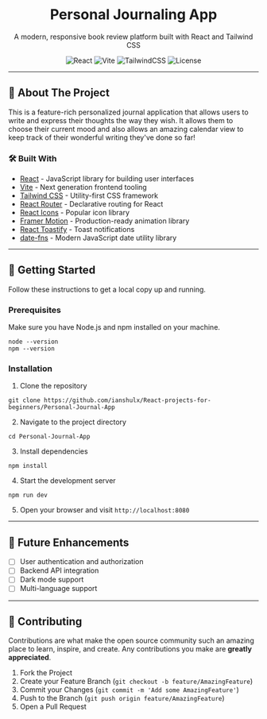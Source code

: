 <div align="center">
  <h1>Personal Journaling App</h1>
  <p>A modern, responsive book review platform built with React and Tailwind CSS</p>
  
  ![React](https://img.shields.io/badge/React-18.3.1-blue?logo=react)
  ![Vite](https://img.shields.io/badge/Vite-6.0.1-646CFF?logo=vite)
  ![TailwindCSS](https://img.shields.io/badge/Tailwind_CSS-4.0-38B2AC?logo=tailwind-css)
  ![License](https://img.shields.io/badge/License-MIT-green)
</div>

---

## 📖 About The Project

This is a feature-rich personalized journal application that allows users to write and express their thoughts the way they wish. It allows them to choose their current mood and also allows an amazing calendar view to keep track of their wonderful writing they've done so far!

### 🛠️ Built With

- [React](https://reactjs.org/) - JavaScript library for building user interfaces
- [Vite](https://vitejs.dev/) - Next generation frontend tooling
- [Tailwind CSS](https://tailwindcss.com/) - Utility-first CSS framework
- [React Router](https://reactrouter.com/) - Declarative routing for React
- [React Icons](https://react-icons.github.io/react-icons/) - Popular icon library
- [Framer Motion](https://www.framer.com/motion/) - Production-ready animation library
- [React Toastify](https://fkhadra.github.io/react-toastify/) - Toast notifications
- [date-fns](https://date-fns.org/) - Modern JavaScript date utility library

---

## 🚀 Getting Started

Follow these instructions to get a local copy up and running.

### Prerequisites

Make sure you have Node.js and npm installed on your machine.

```
node --version
npm --version
```

### Installation

1. Clone the repository
```
git clone https://github.com/ianshulx/React-projects-for-beginners/Personal-Journal-App
```

2. Navigate to the project directory
```
cd Personal-Journal-App
```

3. Install dependencies
```
npm install
```

4. Start the development server
```
npm run dev
```
5. Open your browser and visit `http://localhost:8080`

---


## 🔮 Future Enhancements

- [ ] User authentication and authorization
- [ ] Backend API integration
- [ ] Dark mode support
- [ ] Multi-language support

---

## 🤝 Contributing

Contributions are what make the open source community such an amazing place to learn, inspire, and create. Any contributions you make are **greatly appreciated**.

1. Fork the Project
2. Create your Feature Branch (`git checkout -b feature/AmazingFeature`)
3. Commit your Changes (`git commit -m 'Add some AmazingFeature'`)
4. Push to the Branch (`git push origin feature/AmazingFeature`)
5. Open a Pull Request